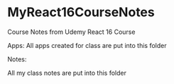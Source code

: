 # MyReact16CourseNotes
Course Notes from Udemy React 16 Course

Apps:
All apps created for class are put into this folder

Notes:

All my class notes are put into this folder

